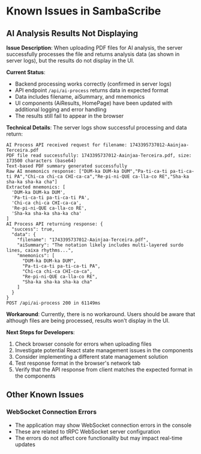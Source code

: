 # Known Issues in SambaScribe

## AI Analysis Results Not Displaying

**Issue Description**: 
When uploading PDF files for AI analysis, the server successfully processes the file and returns analysis data (as shown in server logs), but the results do not display in the UI.

**Current Status**:
- Backend processing works correctly (confirmed in server logs)
- API endpoint `/api/ai-process` returns data in expected format
- Data includes filename, aiSummary, and mnemonics
- UI components (AiResults, HomePage) have been updated with additional logging and error handling
- The results still fail to appear in the browser

**Technical Details**:
The server logs show successful processing and data return:
```
AI Process API received request for filename: 1743395737012-Aainjaa-Terceira.pdf
PDF file read successfully: 1743395737012-Aainjaa-Terceira.pdf, size: 173500 characters (base64)
Text-based PDF summary generated successfully
Raw AI mnemonics response: ["DUM-ka DUM-ka DUM","Pa-ti-ca-ti pa-ti-ca-ti PA","Chi-ca chi-ca CHI-ca-ca","Re-pi-ni-QUE ca-lla-co RE","Sha-ka sha-ka sha-ka cha"]
Extracted mnemonics: [
  'DUM-ka DUM-ka DUM',
  'Pa-ti-ca-ti pa-ti-ca-ti PA',
  'Chi-ca chi-ca CHI-ca-ca',
  'Re-pi-ni-QUE ca-lla-co RE',
  'Sha-ka sha-ka sha-ka cha'
]
AI Process API returning response: {
  "success": true,
  "data": {
    "filename": "1743395737012-Aainjaa-Terceira.pdf",
    "aiSummary": "The notation likely includes multi-layered surdo lines, caixa rhythms...",
    "mnemonics": [
      "DUM-ka DUM-ka DUM",
      "Pa-ti-ca-ti pa-ti-ca-ti PA",
      "Chi-ca chi-ca CHI-ca-ca",
      "Re-pi-ni-QUE ca-lla-co RE",
      "Sha-ka sha-ka sha-ka cha"
    ]
  }
}
POST /api/ai-process 200 in 61149ms
```

**Workaround**:
Currently, there is no workaround. Users should be aware that although files are being processed, results won't display in the UI.

**Next Steps for Developers**:
1. Check browser console for errors when uploading files
2. Investigate potential React state management issues in the components
3. Consider implementing a different state management solution
4. Test response format in the browser's network tab
5. Verify that the API response from client matches the expected format in the components

## Other Known Issues

### WebSocket Connection Errors
- The application may show WebSocket connection errors in the console
- These are related to tRPC WebSocket server configuration
- The errors do not affect core functionality but may impact real-time updates 